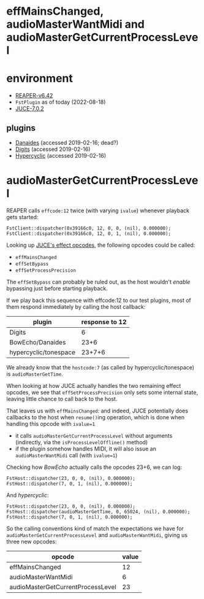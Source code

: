 effMainsChanged, audioMasterWantMidi and audioMasterGetCurrentProcessLevel
==========================================================================

# environment
- [REAPER-v6.42](https://www.reaper.fm/files/6.x/reaper642_linux_x86_64.tar.xz)
- `FstPlugin` as of today (2022-08-18)
- [JUCE-7.0.2](https://github.com/juce-framework/JUCE/releases/tag/7.0.2)

## plugins
- [Danaides](https://ineardisplay.com/plugins/legacy/) (accessed 2019-02-16; dead?)
- [Digits](http://www.extentofthejam.com/) (accessed 2019-02-16)
- [Hypercyclic](http://www.mucoder.net/en/hypercyclic/) (accessed 2019-02-16)

# audioMasterGetCurrentProcessLevel
REAPER calls `effcode:12` twice (with varying `ivalue`) whenever playback gets started:

~~~
FstClient::dispatcher(0x39166c0, 12, 0, 0, (nil), 0.000000);
FstClient::dispatcher(0x39166c0, 12, 0, 1, (nil), 0.000000);
~~~

Looking up [JUCE's effect opcodes](#juce-effect-opcodes), the following opcodes could be called:
- `effMainsChanged`
- `effSetBypass`
- `effSetProcessPrecision`

The `effSetBypass` can probably be ruled out, as the host wouldn't *enable* bypassing just before starting playback.


If we play back this sequence with effcode:12 to our test plugins,
most of them respond immediately by calling the host callback:


| plugin                | response to 12 |
|-----------------------|----------------|
| Digits                | 6              |
| BowEcho/Danaides      | 23+6           |
| hypercyclic/tonespace | 23+7+6         |

We already know that the `hostcode:7` (as called by hypercyclic/tonespace) is `audioMasterGetTime`.

When looking at how JUCE actually handles the two remaining effect opcodes, we see that `effSetProcessPrecision`
only sets some internal state, leaving little chance to call back to the host.

That leaves us with `effMainsChanged`: and indeed, JUCE potentially does callbacks to the host
when `resume()`ing operation, which is done when handling this opcode with `ivalue=1`
- it calls `audioMasterGetCurrentProcessLevel` without arguments (indirectly, via the `isProcessLevelOffline()` method)
- if the plugin somehow handles MIDI, it will also issue an `audioMasterWantMidi` call (with `ivalue=1`)

Checking how *BowEcho* actually calls the opcodes 23+6, we can log:

~~~
FstHost::dispatcher(23, 0, 0, (nil), 0.000000);
FstHost::dispatcher(7, 0, 1, (nil), 0.000000);
~~~

And *hypercyclic*:

~~~
FstHost::dispatcher(23, 0, 0, (nil), 0.000000);
FstHost::dispatcher(audioMasterGetTime, 0, 65024, (nil), 0.000000);
FstHost::dispatcher(7, 0, 1, (nil), 0.000000);
~~~

So the calling conventions kind of match the expectations we have for `audioMasterGetCurrentProcessLevel` and `audioMasterWantMidi`,
giving us three new opcodes:

| opcode                            | value |
|-----------------------------------|-------|
| effMainsChanged                   | 12    |
| audioMasterWantMidi               | 6     |
| audioMasterGetCurrentProcessLevel | 23    |
